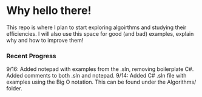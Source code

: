 # Why hello there!

This repo is where I plan to start exploring algoirthms and studying their efficiencies. I will also use this space for good (and bad) examples, explain why and how to improve them!

### Recent Progress
9/16: Added notepad with examples from the .sln, removing boilerplate C#. Added comments to both .sln and notepad.
9/14: Added C# .sln file with examples using the Big O notation. This can be found under the Algorithms/ folder.
